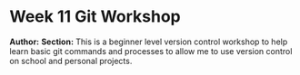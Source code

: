 # Week 11 Git Workshop
**Author:** <Jacob Schope>
**Section:** <C>
This is a beginner level version control workshop to help learn basic git commands and processes to allow me to use version control on school and personal projects.